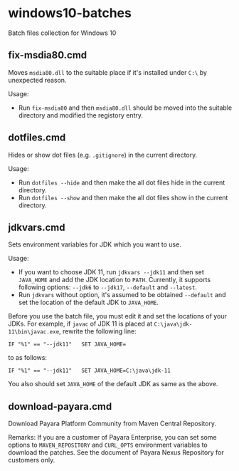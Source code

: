 # windows10-batches
Batch files collection for Windows 10

## fix-msdia80.cmd

Moves `msdia80.dll` to the suitable place if it's installed under `C:\` by unexpected reason.

Usage:
* Run `fix-msdia80` and then `msdia80.dll` should be moved into the suitable directory and modified the registory entry.

## dotfiles.cmd

Hides or show dot files (e.g. `.gitignore`) in the current directory.

Usage:
* Run `dotfiles --hide` and then make the all dot files hide in the current directory.
* Run `dotfiles --show` and then make the all dot files show in the current directory.

## jdkvars.cmd

Sets environment variables for JDK which you want to use.

Usage:

* If you want to choose JDK 11, run `jdkvars --jdk11` and then set `JAVA_HOME` and add the JDK location to `PATH`. Currently, it supports following options: `--jdk6` to `--jdk17`, `--default` and `--latest`.
* Run `jdkvars` without option, it's assumed to be obtained `--default` and set the location of the default JDK to `JAVA_HOME`.

Before you use the batch file, you must edit it and set the locations of your JDKs. For example, if `javac` of JDK 11 is placed at `C:\java\jdk-11\bin\javac.exe`, rewrite the following line:

```
IF "%1" == "--jdk11"   SET JAVA_HOME=
```

to as follows:

```
IF "%1" == "--jdk11"   SET JAVA_HOME=C:\java\jdk-11
```

You also should set `JAVA_HOME` of the default JDK as same as the above.

## download-payara.cmd

Download Payara Platform Community from Maven Central Repository.

Remarks: If you are a customer of Payara Enterprise, you can set some options to `MAVEN_REPOSITORY` and `CURL_OPTS` environment variables to download the patches. See the document of Payara Nexus Repository for customers only.


